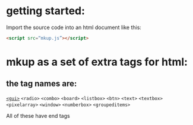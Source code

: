 # getting started:

Import the source code into an html document like this:
```html
<script src=“mkup.js”></script>
```

# mkup as a set of extra tags for html:

## the tag names are:

[`<gui>`](https://github.com/joshuaw001/mkup/blob/master/Tutorials/getting%20started/gui.md)
`<radio>`
`<combo>`
`<board>`
`<listbox>`
`<btn>`
`<text>`
`<textbox>`
`<pixelarray>`
`<window>`
`<numberbox>`
`<groupeditems>`

All of these have end tags

